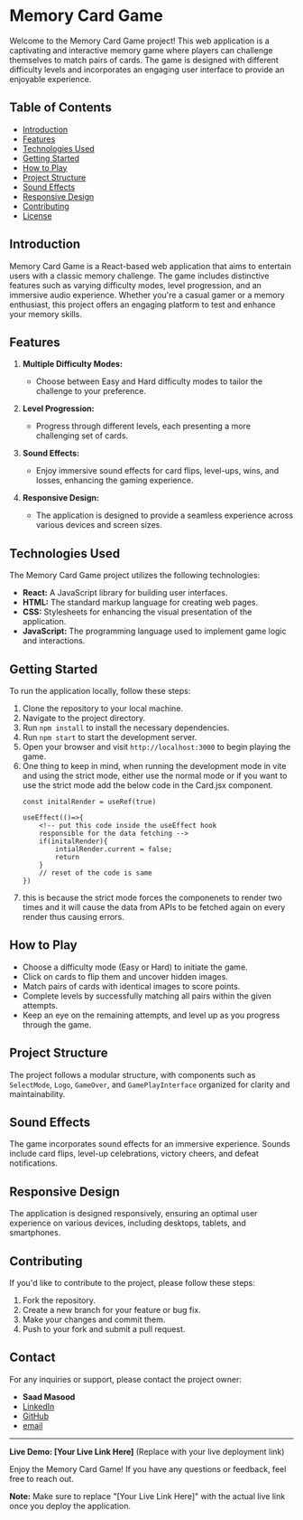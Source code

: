 # Memory Card Game

Welcome to the Memory Card Game project! This web application is a captivating and interactive memory game where players can challenge themselves to match pairs of cards. The game is designed with different difficulty levels and incorporates an engaging user interface to provide an enjoyable experience.

## Table of Contents

- [Introduction](#introduction)
- [Features](#features)
- [Technologies Used](#technologies-used)
- [Getting Started](#getting-started)
- [How to Play](#how-to-play)
- [Project Structure](#project-structure)
- [Sound Effects](#sound-effects)
- [Responsive Design](#responsive-design)
- [Contributing](#contributing)
- [License](#license)

## Introduction

Memory Card Game is a React-based web application that aims to entertain users with a classic memory challenge. The game includes distinctive features such as varying difficulty modes, level progression, and an immersive audio experience. Whether you're a casual gamer or a memory enthusiast, this project offers an engaging platform to test and enhance your memory skills.

## Features

1. **Multiple Difficulty Modes:**
   - Choose between Easy and Hard difficulty modes to tailor the challenge to your preference.

2. **Level Progression:**
   - Progress through different levels, each presenting a more challenging set of cards.

3. **Sound Effects:**
   - Enjoy immersive sound effects for card flips, level-ups, wins, and losses, enhancing the gaming experience.

4. **Responsive Design:**
   - The application is designed to provide a seamless experience across various devices and screen sizes.

## Technologies Used

The Memory Card Game project utilizes the following technologies:

- **React:** A JavaScript library for building user interfaces.
- **HTML:** The standard markup language for creating web pages.
- **CSS:** Stylesheets for enhancing the visual presentation of the application.
- **JavaScript:** The programming language used to implement game logic and interactions.

## Getting Started

To run the application locally, follow these steps:

1. Clone the repository to your local machine.
2. Navigate to the project directory.
3. Run `npm install` to install the necessary dependencies.
4. Run `npm start` to start the development server.  
5. Open your browser and visit `http://localhost:3000` to begin playing the game.  
6. One thing to keep in mind, when running the development mode in vite and using the strict mode, either use the normal mode or if you want to use the strict mode add the below code in the Card.jsx component.
    ```
    const initalRender = useRef(true)

    useEffect(()=>{
        <!-- put this code inside the useEffect hook 
        responsible for the data fetching -->
        if(initalRender){
            intialRender.current = false;
            return
        }
        // reset of the code is same
    })
    ```
7. this is because the strict mode forces the componenets to render two times and it will cause the data from APIs to be fetched again on every render thus causing errors.
## How to Play

- Choose a difficulty mode (Easy or Hard) to initiate the game.
- Click on cards to flip them and uncover hidden images.
- Match pairs of cards with identical images to score points.
- Complete levels by successfully matching all pairs within the given attempts.
- Keep an eye on the remaining attempts, and level up as you progress through the game.

## Project Structure

The project follows a modular structure, with components such as `SelectMode`, `Logo`, `GameOver`, and `GamePlayInterface` organized for clarity and maintainability.

## Sound Effects

The game incorporates sound effects for an immersive experience. Sounds include card flips, level-up celebrations, victory cheers, and defeat notifications.

## Responsive Design

The application is designed responsively, ensuring an optimal user experience on various devices, including desktops, tablets, and smartphones.

## Contributing

If you'd like to contribute to the project, please follow these steps:

1. Fork the repository.
2. Create a new branch for your feature or bug fix.
3. Make your changes and commit them.
4. Push to your fork and submit a pull request.


## Contact <a name="contact"></a>

For any inquiries or support, please contact the project owner:

- **Saad Masood**
- [LinkedIn](https://www.linkedin.com/in/saad-masood-8b100125b/)
- [GitHub](https://github.com/MrSaadMasood)
- [email](mrsaadmasood1@gmail.com)

---

**Live Demo: [Your Live Link Here]** (Replace with your live deployment link)

Enjoy the Memory Card Game! If you have any questions or feedback, feel free to reach out.

**Note:** Make sure to replace "[Your Live Link Here]" with the actual live link once you deploy the application.
